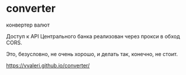 # converter

конвертер валют

Доступ к API Центрального банка реализован через прокси в обход CORS.

Это, безусловно, не очень хорошо, и делать так, конечно, не стоит.

https://vvaleri.github.io/converter/
